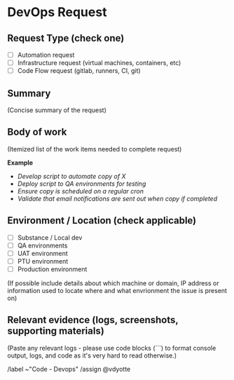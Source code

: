 # DevOps Request

## Request Type (check one)

- [ ] Automation request
- [ ] Infrastructure request (virtual machines, containers, etc)
- [ ] Code Flow request (gitlab, runners, CI, git)

## Summary

(Concise summary of the request)

## Body of work

(Itemized list of the work items needed to complete request)

**Example**
* *Develop script to automate copy of X*
* *Deploy script to QA environments for testing*
* *Ensure copy is scheduled on a regular cron*
* *Validate that email notifications are sent out when copy if completed*

## Environment / Location (check applicable)

- [ ] Substance / Local dev
- [ ] QA environments
- [ ] UAT environment
- [ ] PTU environment
- [ ] Production environment

(If possible include details about which machine or domain, IP address or information used to locate where and what envrionment the issue is present on)

## Relevant evidence (logs, screenshots, supporting materials)

(Paste any relevant logs - please use code blocks (```) to format console output,
logs, and code as it's very hard to read otherwise.)

/label ~"Code - Devops"
/assign @vdyotte
